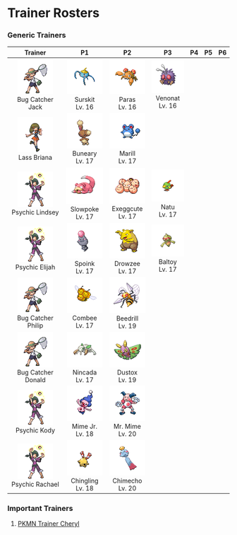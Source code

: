 # Trainer Rosters

### Generic Trainers

| Trainer | P1 | P2 | P3 | P4 | P5 | P6 |
|:-------:|:--:|:--:|:--:|:--:|:--:|:--:|
| ![Bug Catcher Jack](../../assets/trainers/bug_catcher.png)<br>Bug Catcher Jack | ![Surskit](../../assets/sprites/surskit/front.gif)<br>Surskit<br>Lv. 16 | ![Paras](../../assets/sprites/paras/front.gif)<br>Paras<br>Lv. 16 | ![Venonat](../../assets/sprites/venonat/front.gif)<br>Venonat<br>Lv. 16 |
| ![Lass Briana](../../assets/trainers/lass.png)<br>Lass Briana | ![Buneary](../../assets/sprites/buneary/front.gif)<br>Buneary<br>Lv. 17 | ![Marill](../../assets/sprites/marill/front.gif)<br>Marill<br>Lv. 17 |
| ![Psychic Lindsey](../../assets/trainers/psychic.png)<br>Psychic Lindsey | ![Slowpoke](../../assets/sprites/slowpoke/front.gif)<br>Slowpoke<br>Lv. 17 | ![Exeggcute](../../assets/sprites/exeggcute/front.gif)<br>Exeggcute<br>Lv. 17 | ![Natu](../../assets/sprites/natu/front.gif)<br>Natu<br>Lv. 17 |
| ![Psychic Elijah](../../assets/trainers/psychic.png)<br>Psychic Elijah | ![Spoink](../../assets/sprites/spoink/front.gif)<br>Spoink<br>Lv. 17 | ![Drowzee](../../assets/sprites/drowzee/front.gif)<br>Drowzee<br>Lv. 17 | ![Baltoy](../../assets/sprites/baltoy/front.gif)<br>Baltoy<br>Lv. 17 |
| ![Bug Catcher Philip](../../assets/trainers/bug_catcher.png)<br>Bug Catcher Philip | ![Combee](../../assets/sprites/combee/front.gif)<br>Combee<br>Lv. 17 | ![Beedrill](../../assets/sprites/beedrill/front.gif)<br>Beedrill<br>Lv. 19 |
| ![Bug Catcher Donald](../../assets/trainers/bug_catcher.png)<br>Bug Catcher Donald | ![Nincada](../../assets/sprites/nincada/front.gif)<br>Nincada<br>Lv. 17 | ![Dustox](../../assets/sprites/dustox/front.gif)<br>Dustox<br>Lv. 19 |
| ![Psychic Kody](../../assets/trainers/psychic.png)<br>Psychic Kody | ![Mime Jr.](../../assets/sprites/mime-jr/front.gif)<br>Mime Jr.<br>Lv. 18 | ![Mr. Mime](../../assets/sprites/mr-mime/front.gif)<br>Mr. Mime<br>Lv. 20 |
| ![Psychic Rachael](../../assets/trainers/psychic.png)<br>Psychic Rachael | ![Chingling](../../assets/sprites/chingling/front.gif)<br>Chingling<br>Lv. 18 | ![Chimecho](../../assets/sprites/chimecho/front.gif)<br>Chimecho<br>Lv. 20 |


### Important Trainers

1. [PKMN Trainer Cheryl](important_trainers.md#pkmn-trainer-cheryl)
